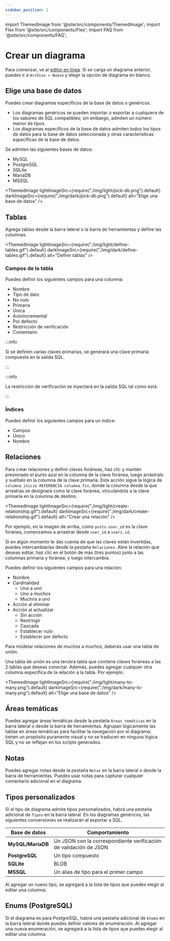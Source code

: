 ```yaml
---
sidebar_position: 2
---
```


import ThemedImage from '@site/src/components/ThemedImage';
import Flex from '@site/src/components/Flex';
import FAQ from '@site/src/components/FAQ';

# Crear un diagrama

Para comenzar, ve al [editor en línea](https://www.drawdb.app/editor). Si se carga un diagrama anterior, puedes ir a `Archivo > Nuevo` y elegir la opción de diagrama en blanco.

<Flex>
<ThemedImage 
    lightImageSrc={require("./img/light/file-new.png").default}
    darkImageSrc={require("./img/dark/file-new.png").default}
    alt="Nuevo archivo"
/>
<ThemedImage 
    lightImageSrc={require("./img/light/create-blank-diagram.png").default}
    darkImageSrc={require("./img/dark/create-blank-diagram.png").default}
    alt="Crear un diagrama en blanco"
/>
</Flex>

## Elige una base de datos

Puedes crear diagramas específicos de la base de datos o genéricos.

- Los diagramas genéricos se pueden importar o exportar a cualquiera de los sabores de SQL compatibles; sin embargo, admiten un número menor de tipos.
- Los diagramas específicos de la base de datos admiten todos los tipos de datos para la base de datos seleccionada y otras características específicas de la base de datos.

Se admiten las siguientes bases de datos:

- MySQL
- PostgreSQL
- SQLite
- MariaDB
- MSSQL

<ThemedImage
    lightImageSrc={require("./img/light/pick-db.png").default}
    darkImageSrc={require("./img/dark/pick-db.png").default}
    alt="Elige una base de datos"
/>

## Tablas

Agrega tablas desde la barra lateral o la barra de herramientas y define las columnas.

<ThemedImage
    lightImageSrc={require("./img/light/define-tables.gif").default} 
    darkImageSrc={require("./img/dark/define-tables.gif").default} 
    alt="Definir tablas"
/>

### Campos de la tabla

Puedes definir los siguientes campos para una columna:

- Nombre
- Tipo de dato
- No nulo
- Primaria
- Única
- Autoincremental
- Por defecto
- Restricción de verificación
- Comentario

:::info

Si se definen varias claves primarias, se generará una clave primaria compuesta en la salida SQL.

:::

:::info

La restricción de verificación se inyectará en la salida SQL tal como está.

:::

### Índices

Puedes definir los siguientes campos para un índice:

- Campos
- Único
- Nombre

## Relaciones

Para crear relaciones y definir claves foráneas, haz clic y mantén presionado el punto azul en la columna de la clave foránea, luego arrástralo y suéltalo en la columna de la clave primaria. Esta acción sigue la lógica de `columna_inicio REFERENCIA columna_fin`, donde la columna desde la que arrastras se designará como la clave foránea, vinculándola a la clave primaria en la columna de destino.

<ThemedImage
    lightImageSrc={require("./img/light/create-relationship.gif").default}
    darkImageSrc={require("./img/dark/create-relationship.gif").default}
    alt="Crear una relación"
/>

Por ejemplo, en la imagen de arriba, como `posts.user_id` es la clave foránea, comenzamos a arrastrar desde `user_id` a `users.id`.

Si en algún momento te das cuenta de que las claves están invertidas, puedes intercambiarlas desde la pestaña `Relaciones`. Abre la relación que deseas editar, haz clic en el botón de más (tres puntos) junto a las columnas primaria y foránea, y luego intercambia.

Puedes definir los siguientes campos para una relación:

- Nombre
- Cardinalidad
  - Uno a uno
  - Uno a muchos
  - Muchos a uno
- Acción al eliminar
- Acción al actualizar
  - Sin acción
  - Restringir
  - Cascada
  - Establecer nulo
  - Establecer por defecto

<FAQ header="¿Cómo puedo definir relaciones de muchos a muchos?">

Para modelar relaciones de muchos a muchos, deberás usar una tabla de unión.

Una tabla de unión es una tercera tabla que contiene claves foráneas a las 2 tablas que deseas conectar. Además, puedes agregar cualquier otra columna específica de la relación a la tabla. Por ejemplo:

<ThemedImage lightImageSrc={require("./img/light/many-to-many.png").default} darkImageSrc={require("./img/dark/many-to-many.png").default} alt="Elige una base de datos" />

</FAQ>

## Áreas temáticas

Puedes agregar áreas temáticas desde la pestaña `Áreas temáticas` en la barra lateral o desde la barra de herramientas. Agrupan lógicamente las tablas en áreas temáticas para facilitar la navegación por el diagrama; tienen un propósito puramente visual y no se traducen en ninguna lógica SQL y no se reflejan en los scripts generados.

## Notas

Puedes agregar notas desde la pestaña `Notas` en la barra lateral o desde la barra de herramientas. Puedes usar notas para capturar cualquier comentario adicional en el diagrama.

## Tipos personalizados

Si el tipo de diagrama admite tipos personalizados, habrá una pestaña adicional de `Tipos` en la barra lateral. En los diagramas genéricos, las siguientes conversiones se realizarán al exportar a SQL.

| **Base de datos** | **Comportamiento** |
| --- | --- |
| **MySQL/MariaDB** | Un JSON con la correspondiente verificación de validación de JSON |
| **PostgreSQL** | Un tipo compuesto |
| **SQLite** | BLOB |
| **MSSQL** | Un alias de tipo para el primer campo |

Al agregar un nuevo tipo, se agregará a la lista de tipos que puedes elegir al editar una columna.

## Enums (PostgreSQL)

Si el diagrama es para PostgreSQL, habrá una pestaña adicional de `Enums` en la barra lateral donde puedes definir valores de enumeración. Al agregar una nueva enumeración, se agregará a la lista de tipos que puedes elegir al editar una columna.
